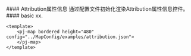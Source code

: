 <cn>
#### Attribution属性信息
通过配置文件初始化渲染Attribution属性信息控件。
</cn>

<us>
#### basic
xx.
</us>

```tpl
<template>
	<pj-map bordered height="480" config="../MapConfig/examples/attribution.json">
	</pj-map>
</template>
```
